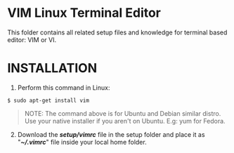 # VIM Linux Terminal Editor
This folder contains all related setup files and knowledge for terminal based editor: VIM or VI.

# INSTALLATION
1) Perform this command in Linux:
```
$ sudo apt-get install vim
```
> NOTE: The command above is for Ubuntu and Debian similar distro. Use your native installer if you aren't on Ubuntu.
> E.g: yum for Fedora.

2) Download the ***setup/vimrc*** file in the setup folder and place it as "***~/.vimrc***" file inside your local home folder.
